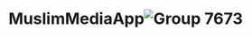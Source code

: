 # MuslimMediaApp![Group 7673](https://github.com/hanun99/MuslimMediaApp/assets/110214764/9793e41b-1924-4600-ae44-dc5411ec03a7)

